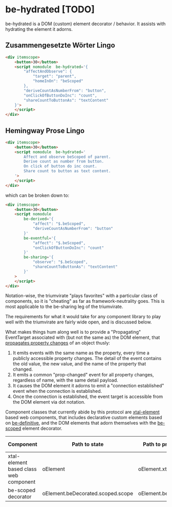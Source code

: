 # be-hydrated [TODO]

be-hydrated is a DOM (custom) element decorator / behavior.   It assists with hydrating the element it adorns.  

## Zusammengesetzte Wörter Lingo

```html
<div itemscope>
    <button>30</button>
    <script nomodule  be-hydrated='{
        "affectAndObserve": {
            "target": "parent",
            "homeInOn": "beScoped"
        },
        "deriveCountAsNumberFrom": "button",
        "onClickOfButtonDoInc": "count",
        "shareCountToButtonAs": "textContent"
    }'>
    </script>
</div>
```

## Hemingway Prose Lingo

```html
<div itemscope>
    <button>30</button>
    <script nomodule  be-hydrated='
        Affect and observe beScoped of parent.
        Derive count as number from button.
        On click of button do inc count.
        Share count to button as text content.
    '>
    </script>
</div>
```

which can be broken down to:

```html
<div itemscope>
    <button>30</button>
    <script nomodule  
        be-derived='{
            "affect": "$.beScoped",
            "deriveCountAsNumberFrom": "button"
        }' 
        be-eventful='{
            "affect": "$.beScoped",
            "onClickOfButtonDoInc": "count"
        }'
        be-sharing='{
            "observe": "$.beScoped",
            "shareCountToButtonAs": "textContent"
        }'
    >
    </script>
</div>
```

Notation-wise, the triumvirate "plays favorites" with a particular class of components, so it is "cheating" as far as framework-neutrality goes.  This is most applicable to the be-sharing leg of the triumvirate.

The requirements for what it would take for any component library to play well with the triumvirate are fairly wide open, and is discussed below.

What makes things hum along well is to provide a "Propagating" EventTarget associated with (but not the same as) the DOM element, that [propagates property changes](https://github.com/bahrus/trans-render/blob/baseline/lib/PropertyBag.ts#L28) of an object thusly:

1.  It emits events with the same name as the property, every time a publicly accessible property changes.  The detail of the event contains the old value, the new value, and the name of the property that changed.
2.  It emits a common "prop-changed" event for all property changes, regardless of name, with the same detail payload.
3.  It causes the DOM element it adorns to emit a "connection established" event when the connection is established.
4.  Once the connection is established, the event target is accessible from the DOM element via dot notation.

Component classes that currently abide by this protocol are [xtal-element](https://github.com/bahrus/xtal-element) based web components, that includes declarative custom elements based on [be-definitive](https://github.com/bahrus/be-definitive), and the DOM elements that adorn themselves with the [be-scoped](https://github.com/bahrus/be-scoped) element decorator.

Component                               |Path to state                     |Path to propagating event target  |Connection established event name
----------------------------------------|----------------------------------|----------------------------------|---------------------------------
xtal-element based class web component  |oElement                          |oElement.xtalState                |xtal-state-resolved
be-scoped decorator                     |oElement.beDecorated.scoped.scope |oElement.beDecorated.scoped.scope |be-decorated.scoped.resolved




